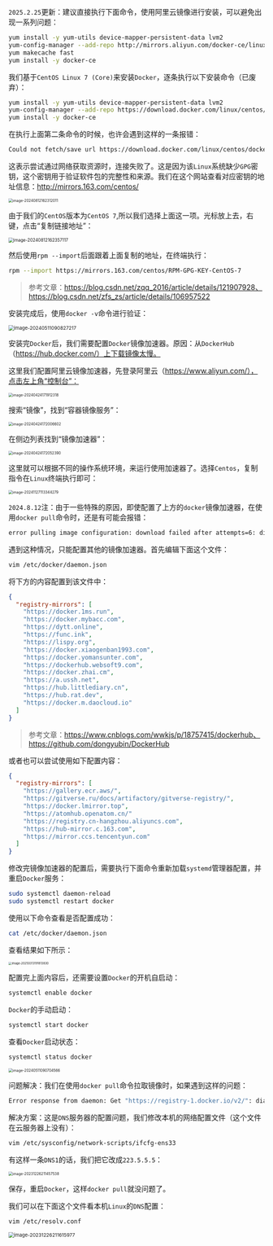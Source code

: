 `2025.2.25`更新：建议直接执行下面命令，使用阿里云镜像进行安装，可以避免出现一系列问题：

```sh
yum install -y yum-utils device-mapper-persistent-data lvm2
yum-config-manager --add-repo http://mirrors.aliyun.com/docker-ce/linux/centos/docker-ce.repo
yum makecache fast
yum install -y docker-ce
```

我们基于`CentOS Linux 7 (Core)`来安装`Docker`，逐条执行以下安装命令（已废弃）：

```sh
yum install -y yum-utils device-mapper-persistent-data lvm2
yum-config-manager --add-repo https://download.docker.com/linux/centos/docker-ce.repo
yum install -y docker-ce
```

在执行上面第二条命令的时候，也许会遇到这样的一条报错：

```sh
Could not fetch/save url https://download.docker.com/linux/centos/docker-ce.repo to file /etc/yum.repos.d/docker-ce.repo: [Errno 14] curl#7 - "Failed to connect to 2600:9000:215a:ae00:3:db06:4200:93a1: 网络不可达"
```

这表示尝试通过网络获取资源时，连接失败了。这是因为该`Linux`系统缺少`GPG`密钥，这个密钥用于验证软件包的完整性和来源。我们在这个网站查看对应密钥的地址信息：http://mirrors.163.com/centos/

<img src="image/image-20240812162312011.png" alt="image-20240812162312011" style="zoom:50%;" />

由于我们的`CentOS`版本为`CentOS 7`,所以我们选择上面这一项。光标放上去，右键，点击“复制链接地址”：

<img src="image/image-20240812162357117.png" alt="image-20240812162357117" style="zoom:60%;" />

然后使用`rpm --import`后面跟着上面复制的地址，在终端执行：

```sh
rpm --import https://mirrors.163.com/centos/RPM-GPG-KEY-CentOS-7
```

> 参考文章：https://blog.csdn.net/zqq_2016/article/details/121907928、https://blog.csdn.net/zfs_zs/article/details/106957522

安装完成后，使用`docker -v`命令进行验证：

<img src="image/image-20240511090827217.png" alt="image-20240511090827217" style="zoom:67%;" />

安装完`Docker`后，我们需要配置`Docker`镜像加速器。原因：从`DockerHub`（https://hub.docker.com/）上下载镜像太慢。

这里我们配置阿里云镜像加速器，先登录阿里云（https://www.aliyun.com/），点击左上角“控制台”：

<img src="image/image-20240424171912318.png" alt="image-20240424171912318" style="zoom:50%;" />

搜索“镜像”，找到“容器镜像服务”：

<img src="image/image-20240424172006602.png" alt="image-20240424172006602" style="zoom:50%;" />

在侧边列表找到“镜像加速器”：

<img src="image/image-20240424172052390.png" alt="image-20240424172052390" style="zoom:50%;" />

这里就可以根据不同的操作系统环境，来运行使用加速器了。选择`Centos`，复制指令在`Linux`终端执行即可：

<img src="image/image-20241127113344279.png" alt="image-20241127113344279" style="zoom:50%;" />

`2024.8.12`注：由于一些特殊的原因，即使配置了上方的`docker`镜像加速器，在使用`docker pull`命令时，还是有可能会报错：

```sh
error pulling image configuration: download failed after attempts=6: dial tcp 31.13.81.4:443: connect: connection refused
```

遇到这种情况，只能配置其他的镜像加速器。首先编辑下面这个文件：

```sh
vim /etc/docker/daemon.json
```

将下方的内容配置到该文件中：

```json
{
  "registry-mirrors": [
    "https://docker.1ms.run",
    "https://docker.mybacc.com",
    "https://dytt.online",
    "https://func.ink",
    "https://lispy.org",
    "https://docker.xiaogenban1993.com",
    "https://docker.yomansunter.com",
    "https://dockerhub.websoft9.com",
    "https://docker.zhai.cm",
    "https://a.ussh.net",
    "https://hub.littlediary.cn",
    "https://hub.rat.dev",
    "https://docker.m.daocloud.io"
  ]
}
```

> 参考文章：https://www.cnblogs.com/wwkjs/p/18757415/dockerhub、https://github.com/dongyubin/DockerHub

或者也可以尝试使用如下配置内容：

```json
{
  "registry-mirrors": [
    "https://gallery.ecr.aws/",
    "https://gitverse.ru/docs/artifactory/gitverse-registry/",
    "https://docker.lmirror.top",
    "https://atomhub.openatom.cn/"
    "https://registry.cn-hangzhou.aliyuncs.com",
    "https://hub-mirror.c.163.com",
    "https://mirror.ccs.tencentyun.com"
  ]
}
```

修改完镜像加速器的配置后，需要执行下面命令重新加载`systemd`管理器配置，并重启`Docker`服务：

```sh
sudo systemctl daemon-reload
sudo systemctl restart docker
```

使用以下命令查看是否配置成功：

```sh
cat /etc/docker/daemon.json
```

查看结果如下所示：

<img src="image/image-20250313191813830.png" alt="image-20250313191813830" style="zoom:40%;" />

配置完上面内容后，还需要设置`Docker`的开机自启动：

```bash
systemctl enable docker
```

`Docker`的手动启动：

```sh
systemctl start docker
```

查看`Docker`启动状态：

```sh
systemctl status docker
```

<img src="image/image-20240511090704566.png" alt="image-20240511090704566" style="zoom:50%;" />

问题解决：我们在使用`docker pull`命令拉取镜像时，如果遇到这样的问题：

```sh
Error response from daemon: Get "https://registry-1.docker.io/v2/": dial tcp: lookup registry-1.docker.io on 10.40.18.2:53: server misbehaving
```

解决方案：这是`DNS`服务器的配置问题，我们修改本机的网络配置文件（这个文件在云服务器上没有）：

```bash
vim /etc/sysconfig/network-scripts/ifcfg-ens33
```

有这样一条`DNS1`的话，我们把它改成`223.5.5.5`：

<img src="image/image-20231226211457538.png" alt="image-20231226211457538" style="zoom:50%;" />

保存，重启`Docker`，这样`docker pull`就没问题了。

我们可以在下面这个文件看本机`Linux`的`DNS`配置：

```bash
vim /etc/resolv.conf
```

<img src="image/image-20231226211615977.png" alt="image-20231226211615977" style="zoom:67%;" />

